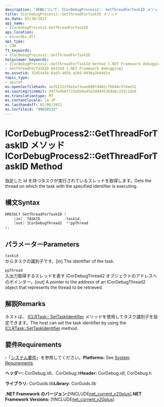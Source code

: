 ```yaml
---
description: '詳細について: ICorDebugProcess2:: GetThreadForTaskID メソッド'
title: ICorDebugProcess2::GetThreadForTaskID メソッド
ms.date: 03/30/2017
api_name:
- ICorDebugProcess2.GetThreadForTaskID
api_location:
- mscordbi.dll
api_type:
- COM
f1_keywords:
- ICorDebugProcess2::GetThreadForTaskID
helpviewer_keywords:
- ICorDebugProcess2::GetThreadForTaskId method [.NET Framework debugging]
- GetThreadForTaskID method [.NET Framework debugging]
ms.assetid: 32d54a5b-8ad3-405b-a1b9-0936a3b49d1e
topic_type:
- apiref
ms.openlocfilehash: aafb1223f6e2e73aae600fd482c76b84c57dae52
ms.sourcegitcommit: ddf7edb67715a5b9a45e3dd44536dabc153c1de0
ms.translationtype: MT
ms.contentlocale: ja-JP
ms.lasthandoff: 02/06/2021
ms.locfileid: "99650132"
---
```

# <a name="icordebugprocess2getthreadfortaskid-method"></a><span data-ttu-id="d8848-103">ICorDebugProcess2::GetThreadForTaskID メソッド</span><span class="sxs-lookup"><span data-stu-id="d8848-103">ICorDebugProcess2::GetThreadForTaskID Method</span></span>

<span data-ttu-id="d8848-104">指定した id を持つタスクが実行されているスレッドを取得します。</span><span class="sxs-lookup"><span data-stu-id="d8848-104">Gets the thread on which the task with the specified identifier is executing.</span></span>  
  
## <a name="syntax"></a><span data-ttu-id="d8848-105">構文</span><span class="sxs-lookup"><span data-stu-id="d8848-105">Syntax</span></span>  
  
```cpp  
HRESULT GetThreadForTaskID (  
    [in]  TASKID            taskid,  
    [out] ICorDebugThread2  **ppThread  
);  
```  
  
## <a name="parameters"></a><span data-ttu-id="d8848-106">パラメーター</span><span class="sxs-lookup"><span data-stu-id="d8848-106">Parameters</span></span>  

 `taskid`  
 <span data-ttu-id="d8848-107">からタスクの識別子です。</span><span class="sxs-lookup"><span data-stu-id="d8848-107">[in] The identifier of the task.</span></span>  
  
 `ppThread`  
 <span data-ttu-id="d8848-108">入出力取得するスレッドを表す ICorDebugThread2 オブジェクトのアドレスへのポインター。</span><span class="sxs-lookup"><span data-stu-id="d8848-108">[out] A pointer to the address of an ICorDebugThread2 object that represents the thread to be retrieved.</span></span>  
  
## <a name="remarks"></a><span data-ttu-id="d8848-109">解説</span><span class="sxs-lookup"><span data-stu-id="d8848-109">Remarks</span></span>  

 <span data-ttu-id="d8848-110">ホストは、 [ICLRTask:: SetTaskIdentifier](../hosting/iclrtask-settaskidentifier-method.md) メソッドを使用してタスク識別子を設定できます。</span><span class="sxs-lookup"><span data-stu-id="d8848-110">The host can set the task identifier by using the [ICLRTask::SetTaskIdentifier](../hosting/iclrtask-settaskidentifier-method.md) method.</span></span>  
  
## <a name="requirements"></a><span data-ttu-id="d8848-111">要件</span><span class="sxs-lookup"><span data-stu-id="d8848-111">Requirements</span></span>  

 <span data-ttu-id="d8848-112">**:**「[システム要件](../../get-started/system-requirements.md)」を参照してください。</span><span class="sxs-lookup"><span data-stu-id="d8848-112">**Platforms:** See [System Requirements](../../get-started/system-requirements.md).</span></span>  
  
 <span data-ttu-id="d8848-113">**ヘッダー:** CorDebug.idl、CorDebug.h</span><span class="sxs-lookup"><span data-stu-id="d8848-113">**Header:** CorDebug.idl, CorDebug.h</span></span>  
  
 <span data-ttu-id="d8848-114">**ライブラリ:** CorGuids.lib</span><span class="sxs-lookup"><span data-stu-id="d8848-114">**Library:** CorGuids.lib</span></span>  
  
 <span data-ttu-id="d8848-115">**.NET Framework のバージョン:**[!INCLUDE[net_current_v20plus](../../../../includes/net-current-v20plus-md.md)]</span><span class="sxs-lookup"><span data-stu-id="d8848-115">**.NET Framework Versions:** [!INCLUDE[net_current_v20plus](../../../../includes/net-current-v20plus-md.md)]</span></span>
